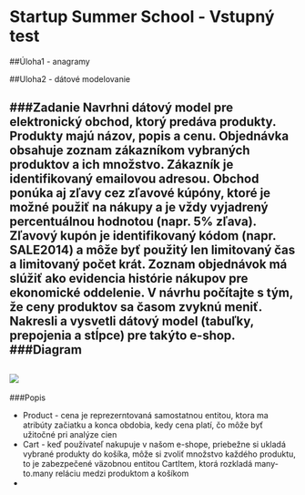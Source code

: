 Startup Summer School - Vstupný test
============

##Úloha1 - anagramy

##Uloha2 - dátové modelovanie 

###Zadanie
Navrhni dátový model pre elektronický obchod, ktorý predáva produkty. Produkty majú názov, popis a cenu. Objednávka obsahuje zoznam zákazníkom vybraných produktov a ich množstvo. Zákazník je identifikovaný emailovou adresou. Obchod ponúka aj zľavy cez zľavové kúpóny, ktoré je možné použiť na nákupy a je vždy vyjadrený percentuálnou hodnotou (napr. 5% zľava). Zľavový kupón je identifikovaný kódom (napr. SALE2014) a môže byť použitý len limitovaný čas a limitovaný počet krát. Zoznam objednávok má slúžiť ako evidencia histórie nákupov pre ekonomické oddelenie. V návrhu počítajte s tým, že ceny produktov sa časom zvyknú meniť.
Nakresli a vysvetli dátový model (tabuľky, prepojenia a stĺpce) pre takýto e-shop.
###Diagram
--
![](https://dl.dropboxusercontent.com/u/55261792/spot_uloha2.png)
--
###Popis
- Product - cena je reprezerntovaná samostatnou entitou, ktora ma atribúty začiatku a konca obdobia, kedy cena platí, čo môže byť užitočné pri analýze cien
- Cart - keď používateľ nakupuje v našom e-shope, priebežne si ukladá vybrané produkty do košíka, môže si zvoliť množstvo každého produktu, to je zabezpečené väzobnou entitou CartItem, ktorá rozkladá many-to.many reláciu medzi produktom a košíkom
- 
